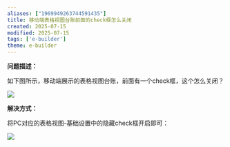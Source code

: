 ```yaml
---
aliases: ["1969949263744591435"]
title: 移动端表格视图台账前面的check框怎么关闭
created: 2025-07-15
modified: 2025-07-15
tags: ['e-builder']
theme: e-builder
---
```


**问题描述：**

如下图所示，移动端展示的表格视图台账，前面有一个check框，这个怎么关闭？

![](8b0260b65b100e12218db97d2c3024f3.jpg)

**解决方式：**

将PC对应的表格视图-基础设置中的隐藏check框开启即可：

![](c04c9de41f9bcfb39f6b951bc0dfc8dd.jpg)